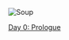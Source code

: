 ![Soup](https://t3.ftcdn.net/jpg/02/96/68/80/360_F_296688055_6tbDx2ULya3z1dDyNeJbBvMCMqPach2Z.jpg)

[Day 0: Prologue](./S/day0.md)